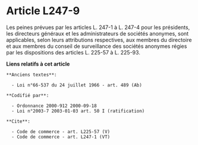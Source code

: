 # Article L247-9

Les peines prévues par les articles L. 247-1 à L. 247-4 pour les présidents, les directeurs généraux et les administrateurs
de sociétés anonymes, sont applicables, selon leurs attributions respectives, aux membres du directoire et aux membres du
conseil de surveillance des sociétés anonymes régies par les dispositions des articles L. 225-57 à L. 225-93.

**Liens relatifs à cet article**

	**Anciens textes**:

	  - Loi n°66-537 du 24 juillet 1966 - art. 489 (Ab)

	**Codifié par**:

	  - Ordonnance 2000-912 2000-09-18
	  - Loi n°2003-7 2003-01-03 art. 50 I (ratification)

	**Cite**:

	  - Code de commerce - art. L225-57 (V)
	  - Code de commerce - art. L247-1 (VT)
